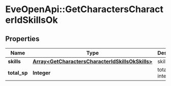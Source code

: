 # EveOpenApi::GetCharactersCharacterIdSkillsOk

## Properties
Name | Type | Description | Notes
------------ | ------------- | ------------- | -------------
**skills** | [**Array&lt;GetCharactersCharacterIdSkillsOkSkills&gt;**](GetCharactersCharacterIdSkillsOkSkills.md) | skills array | [optional] 
**total_sp** | **Integer** | total_sp integer | [optional] 


